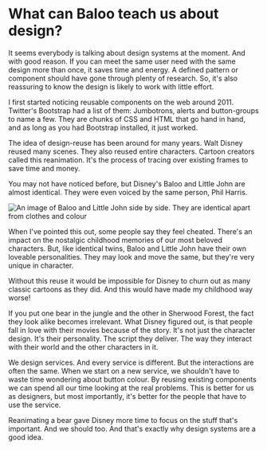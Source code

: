 # What can Baloo teach us about design?

It seems everybody is talking about design systems at the moment. And with good reason. If you can meet the same user need with the same design more than once, it saves time and energy. A defined pattern or component should have gone through plenty of research. So, it's also reassuring to know the design is likely to work with little effort.

I first started noticing reusable components on the web around 2011. Twitter's Bootstrap had a list of them: Jumbotrons, alerts and button-groups to name a few. They are chunks of CSS and HTML that go hand in hand, and as long as you had Bootstrap installed, it just worked.

The idea of design-reuse has been around for many years. Walt Disney reused many scenes. They also reused entire characters. Cartoon creators called this reanimation. It's the process of tracing over existing frames to save time and money. 

You may not have noticed before, but Disney's Baloo and Little John are almost identical. They were even voiced by the same person, Phil Harris.

![An image of Baloo and Little John side by side. They are identical apart from clothes and colour](/images/baloo-little-john.jpg)

When I've pointed this out, some people say they feel cheated. There's an impact on the nostalgic childhood memories of our most beloved characters. But, like identical twins, Baloo and Little John have their own loveable personalities. They may look and move the same,  but they're very unique in character.

Without this reuse it would be impossible for Disney to churn out as many classic cartoons as they did. And this would have made my childhood way worse!

If you put one bear in the jungle and the other in Sherwood Forest, the fact they look alike becomes irrelevant. What Disney figured out, is that people fall in love with their movies because of the story. It's not just the character design. It's their personality. The script they deliver. The way they interact with their world and the other characters in it. 

We design services. And every service is different. But the interactions are often the same. When we start on a new service, we shouldn't have to waste time wondering about button colour. By reusing existing components we can spend all our time looking at the real problems. This is better for us as designers, but most importantly, it's better for the people that have to use the service.

Reanimating a bear gave Disney more time to focus on the stuff that's important. And we should too. And that's exactly why design systems are a good idea.


